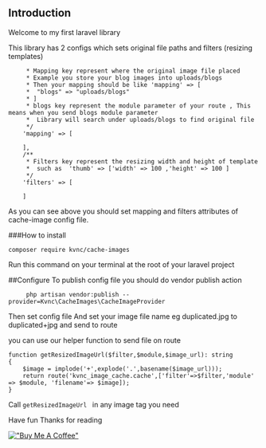 ## Introduction
Welcome to my first laravel library

This library has 2 configs which sets original file paths and filters (resizing templates)

````  /**
     * Mapping key represent where the original image file placed
     * Example you store your blog images into uploads/blogs
     * Then your mapping should be like 'mapping' => [
     *  "blogs" => "uploads/blogs"
     * ]
     * blogs key represent the module parameter of your route , This means when you send blogs module parameter
     *  Library will search under uploads/blogs to find original file
     */
    'mapping' => [

    ],
    /**
     * Filters key represent the resizing width and height of template
     *  such as  'thumb' => ['width' => 100 ,'height' => 100 ]
     */
    'filters' => [

    ]
````
As you can see above you should set mapping and filters attributes of cache-image config file.


###How to install
```` 
composer require kvnc/cache-images
````
Run this command on your terminal at the root of your laravel project

##Configure
To publish config file you should do vendor publish action
````
     php artisan vendor:publish --provider=Kvnc\CacheImages\CacheImageProvider
````
Then set config file 
And set your image file name eg duplicated.jpg to duplicated+jpg and send to route

you can use our helper function to send file on route

```
function getResizedImageUrl($filter,$module,$image_url): string
{
    $image = implode('+',explode('.',basename($image_url)));
    return route('kvnc_image_cache.cache',['filter'=>$filter,'module' => $module, 'filename'=> $image]);
}
```

Call ```getResizedImageUrl ``` in any image tag you need

Have fun
Thanks for reading

[!["Buy Me A Coffee"](https://www.buymeacoffee.com/assets/img/custom_images/orange_img.png)](https://www.buymeacoffee.com/kvncphp)



